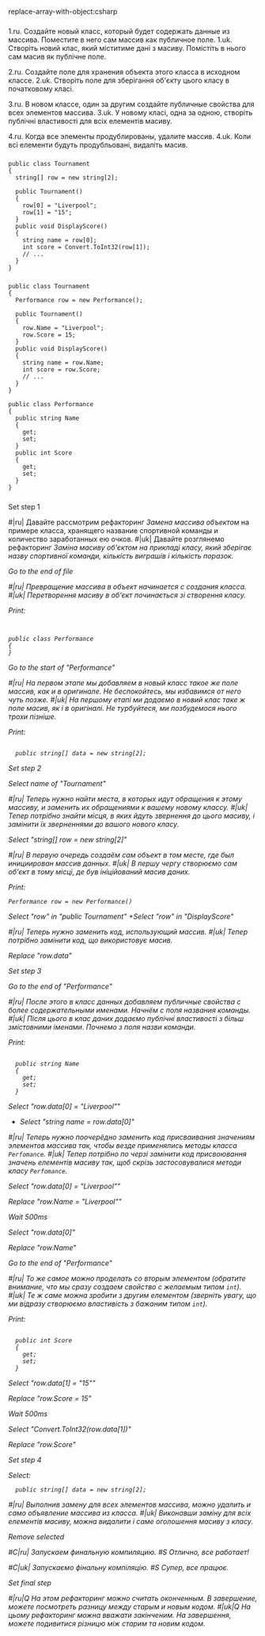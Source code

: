 replace-array-with-object:csharp

###

1.ru. Создайте новый класс, который будет содержать данные из массива. Поместите в него сам массив как публичное поле.
1.uk. Створіть новий клас, який міститиме дані з масиву. Помістіть в нього сам масив як публічне поле.

2.ru. Создайте поле для хранения объекта этого класса в исходном классе.
2.uk. Створіть поле для зберігання об'єкту цього класу в початковому класі.

3.ru. В новом классе, один за другим создайте публичные свойства для всех элементов массива.
3.uk. У новому класі, одна за одною, створіть публічні властивості для всіх елементів масиву.

4.ru. Когда все элементы продублированы, удалите массив.
4.uk. Коли всі елементи будуть продубльовані, видаліть масив.



###

```
public class Tournament
{
  string[] row = new string[2];

  public Tournament()
  {
    row[0] = "Liverpool";
    row[1] = "15";
  }
  public void DisplayScore()
  {
    string name = row[0];
    int score = Convert.ToInt32(row[1]);
    // ...
  }
}
```

###

```
public class Tournament
{
  Performance row = new Performance();

  public Tournament()
  {
    row.Name = "Liverpool";
    row.Score = 15;
  }
  public void DisplayScore()
  {
    string name = row.Name;
    int score = row.Score;
    // ...
  }
}

public class Performance
{
  public string Name
  {
    get;
    set;
  }
  public int Score
  {
    get;
    set;
  }
}
```

###

Set step 1

#|ru| Давайте рассмотрим рефакторинг <i>Замена массива объектом</i> на примере класса, хранящего название спортивной команды и количество заработанных ею очков.
#|uk| Давайте розглянемо рефакторинг <i>Заміна масиву об'єктом<i> на прикладі класу, який зберігає назву спортивної команди, кількість виграшів і кількість поразок.

Go to the end of file

#|ru| Превращение массива в объект начинается с создания класса.
#|uk| Перетворення масиву в об'єкт починається зі створення класу.

Print:
```


public class Performance
{
}
```

Go to the start of "Performance"

#|ru| На первом этапе мы добавляем в новый класс такое же поле массив, как и в оригинале. Не беспокойтесь, мы избавимся от него чуть позже.
#|uk| На першому етапі ми додаємо в новий клас таке ж поле масив, як і в оригіналі. Не турбуйтеся, ми позбудемося нього трохи пізніше.

Print:
```

  public string[] data = new string[2];
```

Set step 2

Select name of "Tournament"

#|ru| Теперь нужно найти места, в которых идут обращения к этому массиву, и заменить их обращениями к вашему новому классу.
#|uk| Тепер потрібно знайти місця, в яких йдуть звернення до цього масиву, і замінити їх зверненнями до вашого нового класу.

Select "string[] row = new string[2]"

#|ru| В первую очередь создаём сам объект в том месте, где был инициирован массив данных.
#|uk| В першу чергу створюємо сам об'єкт в тому місці, де був ініційований масив даних.

Print:
```
Performance row = new Performance()
```

Select "row" in "public Tournament"
+Select "row" in "DisplayScore"

#|ru| Теперь нужно заменить код, использующий массив.
#|uk| Тепер потрібно замінити код, що використовує масив.

Replace "row.data"

Set step 3

Go to the end of "Performance"

#|ru| После этого в класс данных добавляем публичные свойства с более содержательными именами. Начнём с поля названия команды.
#|uk| Після цього в клас даних додаємо публічні властивості з більш змістовними іменами. Почнемо з поля назви команди.

Print:
```

  public string Name
  {
    get;
    set;
  }
```

Select "row.data[0] = "Liverpool""
+ Select "string name = row.data[0]"

#|ru| Теперь нужно поочерёдно заменить код присваивания значениям элементов массива так, чтобы везде применялись методы класса <code>Perfomance</code>.
#|uk| Тепер потрібно по черзі замінити код присвоювання значень елементів масиву так, щоб скрізь застосовувалися методи класу <code>Perfomance</code>.

Select "row.data[0] = "Liverpool""

Replace "row.Name = "Liverpool""

Wait 500ms

Select "row.data[0]"

Replace "row.Name"

Go to the end of "Performance"

#|ru| То же самое можно проделать со вторым элементом (обратите внимание, что мы сразу создаем свойство с желаемым типом <code>int</code>).
#|uk| Те ж саме можна зробити з другим елементом (зверніть увагу, що ми відразу створюємо властивість з бажаним типом <code>int</code>).

Print:
```

  public int Score
  {
    get;
    set;
  }
```


Select "row.data[1] = "15""

Replace "row.Score = 15"

Wait 500ms

Select "Convert.ToInt32(row.data[1])"

Replace "row.Score"

Set step 4

Select:
```
  public string[] data = new string[2];

```

#|ru| Выполнив замену для всех элементов массива, можно удалить и само объявление массива из класса.
#|uk| Виконавши заміну для всіх елементів масиву, можна видалити і саме оголошення масиву з класу.

Remove selected

#C|ru| Запускаем финальную компиляцию.
#S Отлично, все работает!

#C|uk| Запускаємо фінальну компіляцію.
#S Супер, все працює.

Set final step

#|ru|Q На этом рефакторинг можно считать оконченным. В завершение, можете посмотреть разницу между старым и новым кодом.
#|uk|Q На цьому рефакторинг можна вважати закінченим. На завершення, можете подивитися різницю між старим та новим кодом.